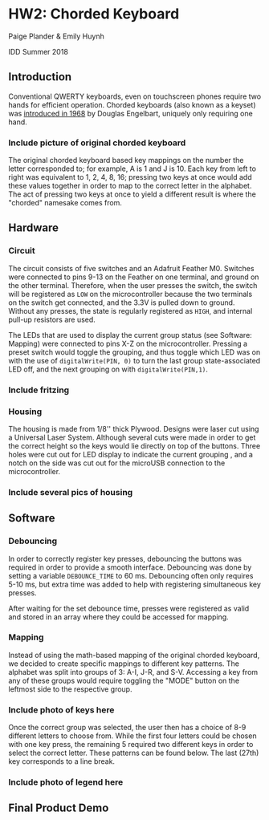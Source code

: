 # HW2: Chorded Keyboard
Paige Plander & Emily Huynh

IDD Summer 2018

## Introduction
Conventional QWERTY keyboards, even on touchscreen phones require two hands for efficient operation. Chorded keyboards (also known as a keyset) was [introduced in 1968](https://www.youtube.com/watch?v=t5WUBweOZA4) by Douglas Engelbart, uniquely only requiring one hand.

### Include picture of original chorded keyboard

The original chorded keyboard based key mappings on the number the letter corresponded to; for example, A is 1 and J is 10. Each key from left to right was equivalent to 1, 2, 4, 8, 16; pressing two keys at once would add these values together in order to map to the correct letter in the alphabet. The act of pressing two keys at once to yield a different result is where the "chorded" namesake comes from.

## Hardware
### Circuit
The circuit consists of five switches and an Adafruit Feather M0. Switches were connected to pins 9-13 on the Feather on one terminal, and ground on the other terminal. Therefore, when the user presses the switch, the switch will be registered as ```LOW``` on the microcontroller because the two terminals on the switch get connected, and the 3.3V is pulled down to ground. Without any presses, the state is regularly registered as ```HIGH```, and internal pull-up resistors are used.

The LEDs that are used to display the current group status (see Software: Mapping) were connected to pins X-Z on the microcontroller. Pressing a preset switch would toggle the grouping, and thus toggle which LED was on with the use of ```digitalWrite(PIN, 0)``` to turn the last group state-associated LED off, and the next grouping on with ```digitalWrite(PIN,1)```.

### Include fritzing

### Housing
The housing is made from 1/8'' thick Plywood. Designs were laser cut using a Universal Laser System. Although several cuts were made in order to get the correct height so the keys would lie directly on top of the buttons. Three holes were cut out for LED display to indicate the current grouping , and a notch on the side was cut out for the microUSB connection to the microcontroller.
### Include several pics of housing

## Software
### Debouncing
In order to correctly register key presses, debouncing the buttons was required in order to provide a smooth interface. Debouncing was done by setting a variable ```DEBOUNCE_TIME``` to 60 ms. Debouncing often only requires 5-10 ms, but extra time was added to help with registering simultaneous key presses. 

After waiting for the set debounce time, presses were registered as valid and stored in an array where they could be accessed for mapping.

### Mapping
Instead of using the math-based mapping of the original chorded keyboard, we decided to create specific mappings to different key patterns. The alphabet was split into groups of 3: A-I, J-R, and S-V. Accessing a key from any of these groups would require toggling the "MODE" button on the leftmost side to the respective group.
### Include photo of keys here
Once the correct group was selected, the user then has a choice of 8-9 different letters to choose from. While the first four letters could be chosen with one key press, the remaining 5 required two different keys in order to select the correct letter. These patterns can be found below. The last (27th) key corresponds to a line break.
### Include photo of legend here

## Final Product Demo
